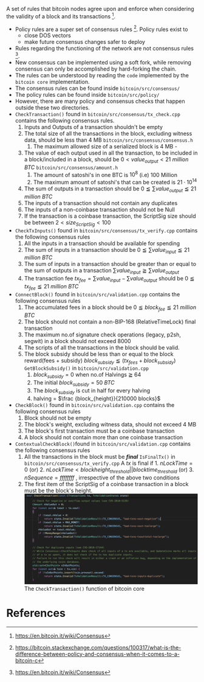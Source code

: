 A set of rules that bitcoin nodes agree upon and enforce when considering the validity of a block and its transactions [^1].  
- Policy rules are a super set of consensus rules [^2]. Policy rules exist to 
	- close DOS vectors
	- make future consensus changes safer to deploy
- Rules regarding the functioning of the network are not consensus rules [^1].
- New consensus can be implemented using a soft fork, while removing consensus can only be accomplished by hard-forking the chain. 
- The rules can be understood by reading the `code` implemented by the `bitcoin core` implementation. 
- The consensus rules can be found inside `bitcoin/src/consensus/`
- The policy rules can be found inside `bitcoin/src/policy/`
- However, there are many policy and consensus checks that happen outside these two directories. 
- `CheckTransaction()` found in `bitcoin/src/consensus/tx_check.cpp` contains the following consensus rules. 
	1. Inputs and Outputs of a transaction shouldn't be empty
	2. The total size of all the transactions in the block, excluding witness data, should be less than 4 MB
		`bitcoin/src/consensus/consensus.h`
		1. The maximum allowed size of a serialized block is 4 MB - 
	4. The value of each output used in all the transaction, to be included in a block/included in a block, should be $0 < value_{output} < 21$ $million$ $BTC$
		`bitcoin/src/consensus/amount.h`
		1. The amount of satoshi's in one BTC is $10^{8}$ (i.e) 100 Million
		2. The maximum amount of satoshi's that can be created is $21 \cdot 10^{14}$ 
	4. The sum of outputs in a transaction should be $0\leqq \sum{value_{output}} \leqq 21$ $million$ $BTC$ 
	5. The inputs of a transaction should not contain any duplicates
	6. The inputs of a non-coinbase transaction should not be Null
	7. If the transaction is a coinbase transaction, the ScriptSig size should be between $2< size_{ScriptSig}<100$  
- `CheckTxInputs()` found in `bitcoin/src/consensus/tx_verify.cpp` contains the following consensus rules
	1. All the inputs in a transaction should be available for spending
	2.  The sum of inputs in a transaction should be $0\leqq \sum{value_{input}} \leqq 21$ $million$ $BTC$ 
	3. The sum of inputs in a transaction should be greater than or equal to the sum of outputs in a transaction $\sum{value_{input}} \geqq \sum{value_{output}}$ 
	4. The transaction fee $tx_{fee}=\sum{value_{input}} -\sum{value_{output}}$  should be $0\leqq tx_{fee} \leqq 21$ $million$ $BTC$ 
- `ConnectBlock()` found in `bitcoin/src/validation.cpp` contains the following consensus rules
	1. The accumulated fees in a block should be $0\leqq block_{fee} \leqq 21$ $million$ $BTC$ 
	2. The block should not contain a non-BIP-168 (RelativeTimeLock) final transaction
	3. The maximum no.of signature check operations (legacy, p2sh, segwit) in a block should not exceed 8000
	4. The scripts of all the transactions in the block should be valid. 
	5. The block subsidy should be less than or equal to the block reward(fees + subsidy) $block_{subsidy} \leqq (tx_{fees} + block_{subsidy} )$ 
		`GetBlockSubsidy()` in `bitcoin/src/validation.cpp`
		1. $block_{subsidy} = 0$ when no.of Halvings $\geqq$ 64
		2. The initial $block_{subsidy} = 50$ $BTC$ 
		3. The $block_{subsidy}$ is cut in half for every halving
		4. halving = $\frac {block_{height}}{210000 blocks}$
- `CheckBlock()` found in `bitcoin/src/validation.cpp` contains the following consensus rules
	1. Block should not be empty
	2. The block's weight, excluding witness data, should not exceed 4 MB
	3. The block's first transaction must be a coinbase transaction
	4. A block should not contain more than one coinbase transaction 
- `ContextualCheckBlock()`found in `bitcoin/src/validation.cpp` contains the following consensus rules
	1. All the transactions in the block must be ***final***
		`IsFinalTx()` in `bitcoin/src/consensus/tx_verify.cpp`
			A $tx$ is final if 
			1. $nLockTime = 0$ (or)
			2.  $nLockTime \lt blockheight_{threshold} || blocktime_{threshold}$ (or)
			3. $nSequence = ffffffff$ , irrespective of the above two conditions
	2. The first item of the ScriptSig of a coinbase transaction in a block must be the block's height. 
![](images/Pasted%20image%2020240705125857.png)
			The `CheckTransaction()` function of bitcoin core
# References

[^1]: https://en.bitcoin.it/wiki/Consensus
[^2]: https://bitcoin.stackexchange.com/questions/100317/what-is-the-difference-between-policy-and-consensus-when-it-comes-to-a-bitcoin-c
